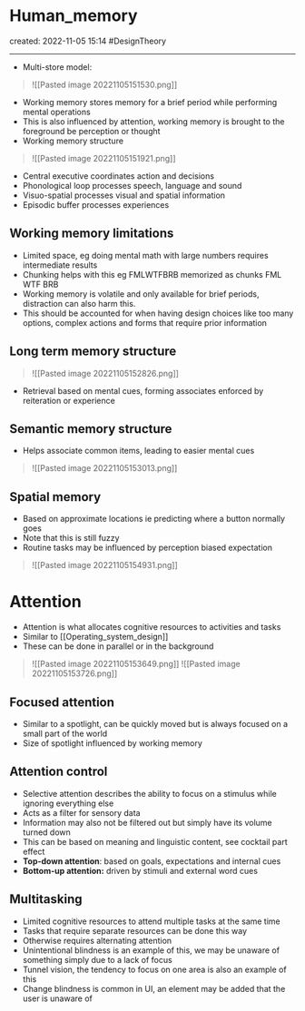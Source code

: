 
# Human_memory
created: 2022-11-05 15:14
#DesignTheory 

---
- Multi-store model: 

> ![[Pasted image 20221105151530.png]]

- Working memory stores memory for a brief period while performing mental operations
- This is also influenced by attention, working memory is brought to the foreground be perception or thought
- Working memory structure 

> ![[Pasted image 20221105151921.png]]

- Central executive coordinates action and decisions
- Phonological loop processes speech, language and sound
- Visuo-spatial processes visual and spatial information
- Episodic buffer processes experiences 

## Working memory limitations
- Limited space, eg doing mental math with large numbers requires intermediate results
- Chunking helps with this eg FMLWTFBRB memorized as chunks FML WTF BRB
- Working memory is volatile and only available for brief periods, distraction can also harm this.
- This should be accounted for when having design choices like too many options, complex actions and forms that require prior information 

## Long term memory structure 

> ![[Pasted image 20221105152826.png]]

- Retrieval based on mental cues, forming associates enforced by reiteration or experience

## Semantic memory structure
- Helps associate common items, leading to easier mental cues

> ![[Pasted image 20221105153013.png]]

## Spatial memory 
- Based on approximate locations ie predicting where a button normally goes
- Note that this is still fuzzy
- Routine tasks may be influenced by perception biased expectation

> ![[Pasted image 20221105154931.png]]

# Attention
- Attention is what allocates cognitive resources to activities and tasks
- Similar to [[Operating_system_design]]
- These can be done in parallel or in the background

> ![[Pasted image 20221105153649.png]]
> ![[Pasted image 20221105153726.png]]

## Focused attention 
- Similar to a spotlight, can be quickly moved but is always focused on a small part of the world
- Size of spotlight influenced by working memory

## Attention control 
- Selective attention describes the ability to focus on a stimulus while ignoring everything else
- Acts as a filter for sensory data
- Information may also not be filtered out but simply have its volume turned down 
- This can be based on meaning and linguistic content, see cocktail part effect
- **Top-down attention**: based on goals, expectations and internal cues
- **Bottom-up attention:** driven by stimuli and external word cues

## Multitasking
- Limited cognitive resources to attend multiple tasks at the same time
- Tasks that require separate resources can be done this way
- Otherwise requires alternating attention
- Unintentional blindness is an example of this, we may be unaware of something simply due to a lack of focus 
- Tunnel vision, the tendency to focus on one area is also an example of this
- Change blindness is common in UI, an element may be added that the user is unaware of